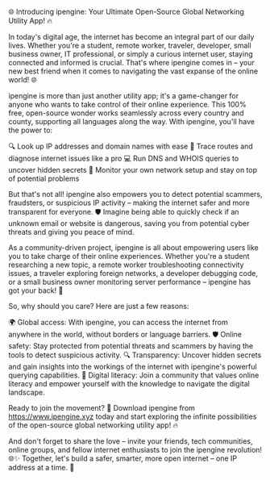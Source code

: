 🌐 Introducing ipengine: Your Ultimate Open-Source Global Networking Utility App! 🔥

In today's digital age, the internet has become an integral part of our daily lives. Whether you're a student, remote worker, traveler, developer, small business owner, IT professional, or simply a curious internet user, staying connected and informed is crucial. That's where ipengine comes in – your new best friend when it comes to navigating the vast expanse of the online world! 🌐

ipengine is more than just another utility app; it's a game-changer for anyone who wants to take control of their online experience. This 100% free, open-source wonder works seamlessly across every country and county, supporting all languages along the way. With ipengine, you'll have the power to:

🔍 Look up IP addresses and domain names with ease
📍 Trace routes and diagnose internet issues like a pro
💻 Run DNS and WHOIS queries to uncover hidden secrets
🔑 Monitor your own network setup and stay on top of potential problems

But that's not all! ipengine also empowers you to detect potential scammers, fraudsters, or suspicious IP activity – making the internet safer and more transparent for everyone. 🛡️ Imagine being able to quickly check if an unknown email or website is dangerous, saving you from potential cyber threats and giving you peace of mind.

As a community-driven project, ipengine is all about empowering users like you to take charge of their online experiences. Whether you're a student researching a new topic, a remote worker troubleshooting connectivity issues, a traveler exploring foreign networks, a developer debugging code, or a small business owner monitoring server performance – ipengine has got your back! 👥

So, why should you care? Here are just a few reasons:

🌍 Global access: With ipengine, you can access the internet from anywhere in the world, without borders or language barriers.
🛡️ Online safety: Stay protected from potential threats and scammers by having the tools to detect suspicious activity.
🔍 Transparency: Uncover hidden secrets and gain insights into the workings of the internet with ipengine's powerful querying capabilities.
📡 Digital literacy: Join a community that values online literacy and empower yourself with the knowledge to navigate the digital landscape.

Ready to join the movement? 🚀 Download ipengine from https://www.ipengine.xyz today and start exploring the infinite possibilities of the open-source global networking utility app! 🔥

And don't forget to share the love – invite your friends, tech communities, online groups, and fellow internet enthusiasts to join the ipengine revolution! 🌐✨ Together, let's build a safer, smarter, more open internet – one IP address at a time. 🚀